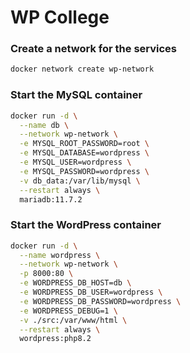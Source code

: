 # WP College

### Create a network for the services

```bash
docker network create wp-network
```

### Start the MySQL container

```bash
docker run -d \
  --name db \
  --network wp-network \
  -e MYSQL_ROOT_PASSWORD=root \
  -e MYSQL_DATABASE=wordpress \
  -e MYSQL_USER=wordpress \
  -e MYSQL_PASSWORD=wordpress \
  -v db_data:/var/lib/mysql \
  --restart always \
  mariadb:11.7.2
```

### Start the WordPress container

```bash
docker run -d \
  --name wordpress \
  --network wp-network \
  -p 8000:80 \
  -e WORDPRESS_DB_HOST=db \
  -e WORDPRESS_DB_USER=wordpress \
  -e WORDPRESS_DB_PASSWORD=wordpress \
  -e WORDPRESS_DEBUG=1 \
  -v ./src:/var/www/html \
  --restart always \
  wordpress:php8.2
```